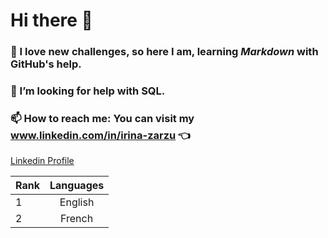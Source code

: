 # Hi there 👋

<!--
**IrinaZarzu/IrinaZarzu** is a ✨ _special_ ✨ repository because its `README.md` (this file) appears on your GitHub profile.

Here are some ideas to get you started:

- 🔭 I’m currently working on ...
- 🌱 I’m currently learning ...
- 👯 I’m looking to collaborate on ...
- 🤔 I’m looking for help with ...
- 💬 Ask me about ...
- 📫 How to reach me: ...
- 😄 Pronouns: ...
- ⚡ Fun fact: ...
-->

### :brain: I love new challenges, so here I am, learning *Markdown* with **GitHub's** help.
### 🤔 I’m looking for help with SQL.
###  📫 How to reach me: You can visit my www.linkedin.com/in/irina-zarzu :point_left: 

[Linkedin Profile](https://www.linkedin.com/in/irina-zarzu "Irina Zarzu")

| Rank | Languages |
| :----- | :-----: |
| 1 | English |
| 2 | French |
